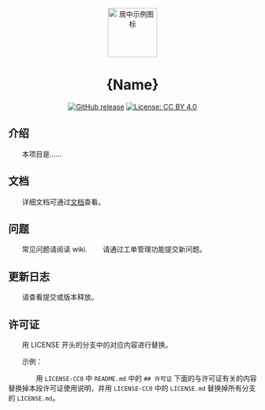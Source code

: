 <p align="center"><a href="https://example.com/" target="_blank" rel="noopener noreferrer"><img width="100" src="https://example.com/images/logo.png" alt="居中示例图标"></a></p>

<h1 align="center">{Name}</h1>

<div align="center">

  [![GitHub release](https://img.shields.io/github/release/qubyte/rubidium.svg?style=flat-square)]()
  [![License: CC BY 4.0](https://img.shields.io/badge/License-CC%20BY%20SA%204.0-lightgrey.svg?style=flat-square)](https://creativecommons.org/licenses/by-sa/4.0/)

</div>

## 介绍

　　本项目是……

## 文档

　　详细文档可通过[文档](https://)查看。


## 问题

　　常见问题请阅读 wiki.
　　请通过工单管理功能提交新问题。


## 更新日志

　　请查看提交或版本释放。

## 许可证

　　用 LICENSE 开头的分支中的对应内容进行替换。
  
　　示例：

　　　　用 ```LICENSE-CC0``` 中 ```README.md``` 中的 ```## 许可证``` 下面的与许可证有关的内容替换掉本段许可证使用说明，并用 ```LICENSE-CC0``` 中的 ```LICENSE.md``` 替换掉所有分支的 ```LICENSE.md```。
